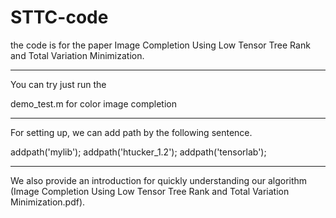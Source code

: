 # STTC-code
the code is for the paper Image Completion Using Low Tensor Tree Rank and Total Variation Minimization.

------------------------------------------------------
You can try just run the

demo_test.m for color image completion

------------------------------------------------------
For setting up, we can add path by the following sentence.

addpath('mylib');
addpath('htucker_1.2');
addpath('tensorlab');

------------------------------------------------------

 We also provide an introduction for quickly understanding our algorithm (Image Completion Using Low Tensor Tree Rank and Total Variation Minimization.pdf).
